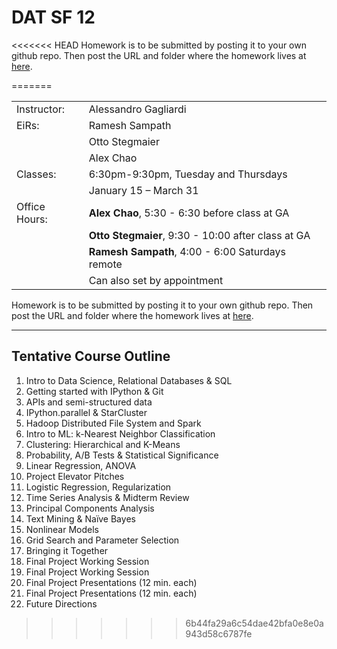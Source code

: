 DAT SF 12
=========

<<<<<<< HEAD
Homework is to be submitted by posting it to your own github repo. Then post the URL and folder where the homework
lives at [here](http://goo.gl/forms/iH6bHx0tzW).

=======
<table border="0" style="border-collapse:collapse;" cellspacing="0">
<tr><td>Instructor:<td>Alessandro Gagliardi</td></tr>
<tr><td>EiRs:<td>Ramesh Sampath</td></tr>
<tr><td></td><td>Otto Stegmaier</td></tr>
<tr><td></td><td>Alex Chao</td></tr>
<tr><td>Classes:<td>6:30pm-9:30pm, Tuesday and Thursdays</td></tr>
<tr><td></td><td>January 15 – March 31</td></tr>
<tr><td>Office Hours:<td><b>Alex Chao</b>, 5:30 - 6:30 before class at GA</td></tr>
<tr><td></td><td><b>Otto Stegmaier</b>, 9:30 - 10:00 after class at GA</td></tr>
<tr><td></td><td><b>Ramesh Sampath</b>, 4:00 - 6:00 Saturdays remote</td></tr>
<tr><td></td><td>Can also set by appointment</td></tr>
</table>

Homework is to be submitted by posting it to your own github repo. Then post the URL and folder where the homework
lives at [here](http://goo.gl/forms/iH6bHx0tzW).


------------------------
Tentative Course Outline
------------------------

1. Intro to Data Science, Relational Databases & SQL
2. Getting started with IPython & Git
3. APIs and semi-structured data
4. IPython.parallel & StarCluster
5. Hadoop Distributed File System and Spark
6. Intro to ML: k-Nearest Neighbor Classification
7. Clustering: Hierarchical and K-Means
8. Probability, A/B Tests & Statistical Significance
9. Linear Regression, ANOVA
10. Project Elevator Pitches
11. Logistic Regression, Regularization
12. Time Series Analysis & Midterm Review
13. Principal Components Analysis
14. Text Mining & Naïve Bayes
15. Nonlinear Models
16. Grid Search and Parameter Selection
17. Bringing it Together
18. Final Project Working Session
19. Final Project Working Session
20. Final Project Presentations (12 min. each)
21. Final Project Presentations (12 min. each)
22. Future Directions 
>>>>>>> 6b44fa29a6c54dae42bfa0e8e0a943d58c6787fe
